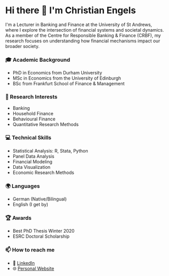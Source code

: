 # Hi there 👋 I'm Christian Engels
 
I'm a Lecturer in Banking and Finance at the University of St Andrews, where I explore the intersection of financial systems and societal dynamics. As a member of the Centre for Responsible Banking & Finance (CRBF), my research focuses on understanding how financial mechanisms impact our broader society.

### 🎓 Academic Background
- PhD in Economics from Durham University
- MSc in Economics from the University of Edinburgh
- BSc from Frankfurt School of Finance & Management

### 🔬 Research Interests
- Banking
- Household Finance
- Behavioural Finance
- Quantitative Research Methods

### 💻 Technical Skills
- Statistical Analysis: R, Stata, Python
- Panel Data Analysis
- Financial Modeling
- Data Visualization
- Economic Research Methods

### 🌍 Languages
- German (Native/Bilingual)
- English (I get by)

### 🏆 Awards
- Best PhD Thesis Winter 2020
- ESRC Doctoral Scholarship

### 📫 How to reach me
- 🔗 [LinkedIn](https://www.linkedin.com/in/christian-engels)
- 🌐 [Personal Website](https://engels.phd)

